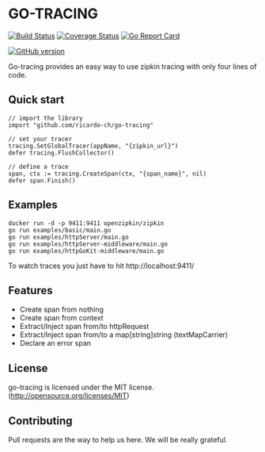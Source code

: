 # GO-TRACING
[![Build Status](https://travis-ci.org/ricardo-ch/go-tracing.svg?branch=travis)](https://travis-ci.org/ricardo-ch/go-tracing)
[![Coverage Status](https://coveralls.io/repos/github/ricardo-ch/go-tracing/badge.svg?branch=master)](https://coveralls.io/github/ricardo-ch/go-tracing?branch=master)
[![Go Report Card](https://goreportcard.com/badge/github.com/ricardo-ch/go-tracing)](https://goreportcard.com/report/github.com/ricardo-ch/go-tracing)

[![GitHub version](https://badge.fury.io/gh/ricardo-ch%2Fgo-tracing.svg)](https://badge.fury.io/gh/ricardo-ch%2Fgo-tracing)


Go-tracing provides an easy way to use zipkin tracing with only four lines of code.

## Quick start

```golang
// import the library
import "github.com/ricardo-ch/go-tracing"

// set your tracer
tracing.SetGlobalTracer(appName, "{zipkin_url}")
defer tracing.FlushCollector()

// define a trace
span, ctx := tracing.CreateSpan(ctx, "{span_name}", nil)
defer span.Finish()
```

## Examples

```
docker run -d -p 9411:9411 openzipkin/zipkin
go run examples/basic/main.go
go run examples/httpServer/main.go
go run examples/httpServer-middleware/main.go
go run examples/httpGoKit-middleware/main.go
```

To watch traces you just have to hit http://localhost:9411/

## Features

 - Create span from nothing
 - Create span from context
 - Extract/Inject span from/to httpRequest
 - Extract/Inject span from/to a map[string]string (textMapCarrier)
 - Declare an error span

## License
go-tracing is licensed under the MIT license. (http://opensource.org/licenses/MIT)

## Contributing
Pull requests are the way to help us here. We will be really grateful.
